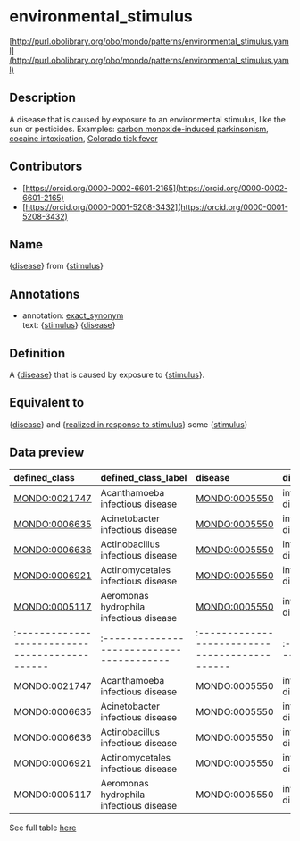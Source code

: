# environmental_stimulus 

[http://purl.obolibrary.org/obo/mondo/patterns/environmental_stimulus.yaml](http://purl.obolibrary.org/obo/mondo/patterns/environmental_stimulus.yaml)
## Description 

A disease that is caused by exposure to an environmental stimulus, like the sun or pesticides.  Examples: [carbon monoxide-induced parkinsonism](http://purl.obolibrary.org/obo/MONDO_0017639), [cocaine intoxication](http://purl.obolibrary.org/obo/MONDO_0019544), [Colorado tick fever](http://purl.obolibrary.org/obo/MONDO_0005708)
## Contributors 
* [https://orcid.org/0000-0002-6601-2165](https://orcid.org/0000-0002-6601-2165) 
* [https://orcid.org/0000-0001-5208-3432](https://orcid.org/0000-0001-5208-3432) 
## Name 

{[disease](http://purl.obolibrary.org/obo/MONDO_0000001)} from {[stimulus](http://purl.obolibrary.org/obo/BFO_0000040)}

## Annotations 

* annotation: [exact_synonym](http://www.geneontology.org/formats/oboInOwl#hasExactSynonym)  
text: {[stimulus](http://purl.obolibrary.org/obo/BFO_0000040)} {[disease](http://purl.obolibrary.org/obo/MONDO_0000001)}

## Definition 

A {[disease](http://purl.obolibrary.org/obo/MONDO_0000001)} that is caused by exposure to {[stimulus](http://purl.obolibrary.org/obo/BFO_0000040)}.

## Equivalent to 

{[disease](http://purl.obolibrary.org/obo/MONDO_0000001)} and {[realized in response to stimulus](http://purl.obolibrary.org/obo/RO_0004028)} some {[stimulus](http://purl.obolibrary.org/obo/BFO_0000040)}

## Data preview 
| defined_class                                | defined_class_label                     | disease                                      | disease_label      | stimulus                                      | stimulus_label       |
|:---------------------------------------------|:----------------------------------------|:---------------------------------------------|:-------------------|:----------------------------------------------|:---------------------|
| [MONDO:0021747](http://purl.obolibrary.org/obo/MONDO_0021747) | Acanthamoeba infectious disease         | [MONDO:0005550](http://purl.obolibrary.org/obo/MONDO_0005550) | infectious disease | [NCBITaxon:5754](http://purl.obolibrary.org/obo/NCBITaxon_5754) | Acanthamoeba         |
| [MONDO:0006635](http://purl.obolibrary.org/obo/MONDO_0006635) | Acinetobacter infectious disease        | [MONDO:0005550](http://purl.obolibrary.org/obo/MONDO_0005550) | infectious disease | [NCBITaxon:469](http://purl.obolibrary.org/obo/NCBITaxon_469)  | Acinetobacter        |
| [MONDO:0006636](http://purl.obolibrary.org/obo/MONDO_0006636) | Actinobacillus infectious disease       | [MONDO:0005550](http://purl.obolibrary.org/obo/MONDO_0005550) | infectious disease | [NCBITaxon:713](http://purl.obolibrary.org/obo/NCBITaxon_713)  | Actinobacillus       |
| [MONDO:0006921](http://purl.obolibrary.org/obo/MONDO_0006921) | Actinomycetales infectious disease      | [MONDO:0005550](http://purl.obolibrary.org/obo/MONDO_0005550) | infectious disease | [NCBITaxon:2037](http://purl.obolibrary.org/obo/NCBITaxon_2037) | Actinomycetales      |
| [MONDO:0005117](http://purl.obolibrary.org/obo/MONDO_0005117) | Aeromonas hydrophila infectious disease | [MONDO:0005550](http://purl.obolibrary.org/obo/MONDO_0005550) | infectious disease | [NCBITaxon:644](http://purl.obolibrary.org/obo/NCBITaxon_644)  | Aeromonas hydrophila || defined:class                                | defined:class:label                     | disease                                      | disease:label      | stimulus                                      | stimulus:label       |
|:---------------------------------------------|:----------------------------------------|:---------------------------------------------|:-------------------|:----------------------------------------------|:---------------------|
| MONDO:0021747 | Acanthamoeba infectious disease         | MONDO:0005550 | infectious disease | NCBITaxon:5754 | Acanthamoeba         |
| MONDO:0006635 | Acinetobacter infectious disease        | MONDO:0005550 | infectious disease | NCBITaxon:469  | Acinetobacter        |
| MONDO:0006636 | Actinobacillus infectious disease       | MONDO:0005550 | infectious disease | NCBITaxon:713  | Actinobacillus       |
| MONDO:0006921 | Actinomycetales infectious disease      | MONDO:0005550 | infectious disease | NCBITaxon:2037 | Actinomycetales      |
| MONDO:0005117 | Aeromonas hydrophila infectious disease | MONDO:0005550 | infectious disease | NCBITaxon:644  | Aeromonas hydrophila |

See full table [here](https://github.com/monarch-initiative/mondo/blob/master/src/patterns/data/matches/environmental_stimulus.tsv) 
